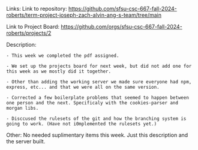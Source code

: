 Links:
Link to repository: 
    https://github.com/sfsu-csc-667-fall-2024-roberts/term-project-joseph-zach-alvin-ang-s-team/tree/main

Link to Project Board: 
    https://github.com/orgs/sfsu-csc-667-fall-2024-roberts/projects/2

Description:

    - This week we completed the pdf assigned.

    - We set up the projects board for next week, but did not add one for this week as we mostly did it together.

    - Other than adding the working server we made sure everyone had npm, express, etc... and that we were all on the same version.

    - Corrected a few boilerplate problems that seemed to happen between one person and the next. Specificaly with the cookies-parser and morgan libs.

    - Disccused the rulesets of the git and how the branching system is going to work. (Have not i0mplemented the rulesets yet.)

Other:
No needed suplimentary items this week. Just this description and the server built.
